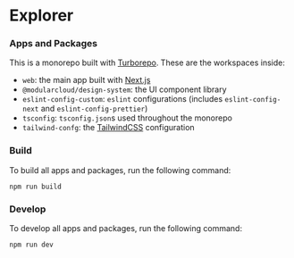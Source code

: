 # Explorer

### Apps and Packages

This is a monorepo built with [Turborepo](https://turbo.build/repo). These are the workspaces inside:

- `web`: the main app built with [Next.js](https://nextjs.org/)
- `@modularcloud/design-system`: the UI component library
- `eslint-config-custom`: `eslint` configurations (includes `eslint-config-next` and `eslint-config-prettier`)
- `tsconfig`: `tsconfig.json`s used throughout the monorepo
- `tailwind-confg`: the [TailwindCSS](https://tailwindcss.com) configuration

### Build

To build all apps and packages, run the following command:

```
npm run build
```

### Develop

To develop all apps and packages, run the following command:

```
npm run dev
```

